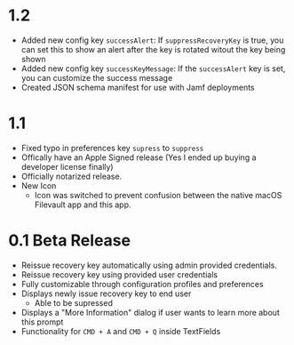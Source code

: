 # 1.2

- Added new config key `successAlert`: If `suppressRecoveryKey` is true, you can set this to show an alert after the key is rotated witout the key being shown
- Added new config key `successKeyMessage`: If the `successAlert` key is set, you can customize the success message
- Created JSON schema manifest for use with Jamf deployments

# 1.1

- Fixed typo in preferences key `supress` to `suppress`
- Offically have an Apple Signed release (Yes I ended up buying a developer license finally)
- Officially notarized release.
- New Icon
  - Icon was switched to prevent confusion between the native macOS Filevault app and this app.


# 0.1 Beta Release

- Reissue recovery key automatically using admin provided credentials.
- Reissue recovery key using provided user credentials
- Fully customizable through configuration profiles and preferences
- Displays newly issue recovery key to end user
  - Able to be supressed
- Displays a "More Information" dialog if user wants to learn more about this prompt
- Functionality for `CMD + A` and `CMD + Q` inside TextFields
